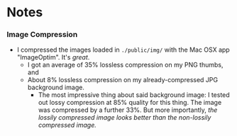 # Notes

### Image Compression

- I compressed the images loaded in `./public/img/` with the Mac OSX app "ImageOptim". It's _great_.
  - I got an average of 35% lossless compression on my PNG thumbs, and
  - About 8% lossless compression on my already-compressed JPG background image.
    - The most impressive thing about said background image: I tested out lossy compression at 85% quality for this thing. The image was compressed by a further 33%. But more importantly, _the lossily compressed image looks better than the non-lossily compressed image._